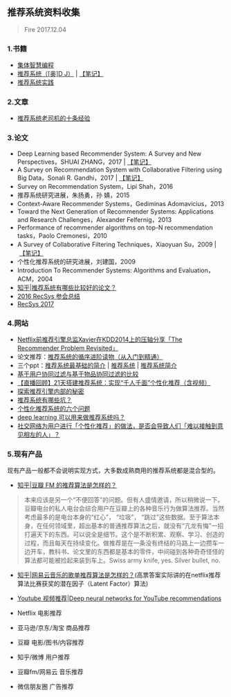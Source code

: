 ## 推荐系统资料收集
> Fire 2017.12.04 

### 1.书籍
* [集体智慧编程](https://book.douban.com/subject/3288908/)
* [推荐系统（[奥]D J）](https://book.douban.com/subject/24746415/) | [【笔记】](./note/《推荐系统[奥]DJ.AF》笔记.md)
* [推荐系统实践](https://book.douban.com/subject/10769749/)

### 2.文章
* [推荐系统老司机的十条经验](https://zhuanlan.zhihu.com/p/23847246)

### 3.论文
* Deep Learning based Recommender System: A Survey and New Perspectives，SHUAI ZHANG，2017 | [【笔记】](./note/DL_RS.md)
* A Survey on Recommendation System with Collaborative Filtering using Big Data，Sonali R. Gandhi，2017 | [【笔记】](./note/RS_CF_survey2017.md)
* Survey on Recommendation System，Lipi Shah，2016
* 推荐系统研究进展，朱扬勇，孙 婧，2015
* Context-Aware Recommender Systems，Gediminas Adomavicius，2013
* Toward the Next Generation of Recommender Systems: Applications and Research Challenges，Alexander Felfernig，2013
* Performance of recommender algorithms on
top-N recommendation tasks，Paolo Cremonesi，2010
* A Survey of Collaborative Filtering Techniques，Xiaoyuan Su，2009 | [【笔记】](./note/协同过滤学习记录.md)
* 个性化推荐系统的研究进展，刘建国，2009
* Introduction To Recommender Systems: Algorithms and Evaluation，ACM，2004
* [知乎|推荐系统有哪些比较好的论文？](https://www.zhihu.com/question/25566638)
* [2016 RecSys 参会总结](https://www.douban.com/note/583716751/)
* [RecSys 2017](http://www.recsyschallenge.com/2017/#dates)

### 4.网站
* [Netflix前推荐引擎总监Xavier在KDD2014上的压轴分享「The Recommender Problem Revisited」](https://wenku.baidu.com/view/ea8baee6e87101f69f3195aa.html)
* 论文推荐：[推荐系统的循序进阶读物（从入门到精通）](http://blog.sciencenet.cn/home.php?mod=space&uid=210641&do=blog&id=508634)
* 三个ppt：[推荐系统最基础的简介](https://wenku.baidu.com/view/735c66df3186bceb19e8bba6.html) | [推荐系统](https://wenku.baidu.com/view/f086510a51e79b8969022681.html) | [推荐系统简介](http://www.doc88.com/p-2032064171565.html)
* [基于用户协同过滤与基于物品协同过滤的比较](http://blog.csdn.net/shenxiaoming77/article/details/51566481)
* [【直播回顾】21天搭建推荐系统：实现“千人千面”个性化推荐（含视频）](https://yq.aliyun.com/articles/39629)
* [探索推荐引擎内部的秘密](https://www.ibm.com/developerworks/cn/web/1103_zhaoct_recommstudy1/index.html)
* [推荐系统有哪些坑？](https://www.zhihu.com/question/28247353)
* [个性化推荐系统的六个问题](http://www.52ml.net/569.html)
* [deep learning 可以用来做推荐系统吗？](https://www.zhihu.com/question/20830906)
* [社交网络为用户进行「个性化推荐」的做法，是否会导致人们「难以接触到意见相左的人」？](https://www.zhihu.com/question/46480353)

### 5.现有产品
现有产品一般都不会说明实现方式，大多数成熟商用的推荐系统都是混合型的。

* [知乎|豆瓣 FM 的推荐算法是怎样的？](https://www.zhihu.com/question/19560538/answer/12228221
)

> 本来应该是另一个“不便回答”的问题。但有人盛情邀请，所以稍微说一下。豆瓣电台的私人电台会综合用户在豆瓣上的各种音乐行为做算法推荐。当然考虑最多的是电台本身的“红心”， “垃圾”， “跳过”这些数据。至于算法本身，在任何领域里，超出基本的普通推荐算法之后，就没有“亢龙有悔”一招打遍天下的东西。可以说全是细节。这个是不断积累、观察、学习、创造的过程，而且每天在持续变化。做推荐是在一条没有终结的马路上一边攒车一边开车，教科书、论文里的东西都是基本的零件，中间碰到各种奇奇怪怪的算法都可能被捡起来装到车上。Swiss army knife, yes.  Silver bullet, no.

* [知乎|网易云音乐的歌单推荐算法是怎样的？](https://www.zhihu.com/question/26743347)(高票答案实际讲的在netflix推荐算法比赛获奖的潜在因子（Latent
Factor）算法)

* [Youtube 视频推荐|Deep neural networks for YouTube recommendations](http://blog.csdn.net/xiongjiezk/article/details/73445835)
* Netflix 电影推荐
* 亚马逊/京东/淘宝 商品推荐
* 豆瓣 电影/图书/内容推荐
* 知乎/微博 用户推荐
* 豆瓣fm/网易云 音乐推荐
* 微信朋友圈 广告推荐


